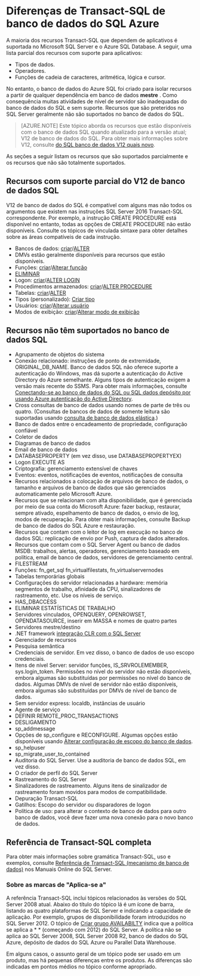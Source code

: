 <properties
   pageTitle="Sem suporte no banco de dados do SQL Azure T-SQL | Microsoft Azure"
   description="Instruções de Transact-SQL que são inferiores totalmente compatíveis com o banco de dados do Azure SQL"
   services="sql-database"
   documentationCenter=""
   authors="BYHAM"
   manager="jhubbard"
   editor=""
   tags=""/>

<tags
   ms.service="sql-database"
   ms.devlang="na"
   ms.topic="article"
   ms.tgt_pltfrm="na"
   ms.workload="data-management"
   ms.date="08/30/2016"
   ms.author="rick.byham@microsoft.com"/>

# <a name="azure-sql-database-transact-sql-differences"></a>Diferenças de Transact-SQL de banco de dados do SQL Azure


A maioria dos recursos Transact-SQL que dependem de aplicativos é suportada no Microsoft SQL Server e o Azure SQL Database. A seguir, uma lista parcial dos recursos com suporte para aplicativos:

- Tipos de dados.
- Operadores.
- Funções de cadeia de caracteres, aritmética, lógica e cursor.

No entanto, o banco de dados do Azure SQL foi criado para isolar recursos a partir de qualquer dependência em banco de dados **mestre** . Como consequência muitas atividades de nível de servidor são inadequadas do banco de dados do SQL e sem suporte. Recursos que são preteridos no SQL Server geralmente não são suportados no banco de dados do SQL.

> [AZURE.NOTE]
> Este tópico aborda os recursos que estão disponíveis com o banco de dados SQL quando atualizado para a versão atual; V12 de banco de dados do SQL. Para obter mais informações sobre V12, consulte [do SQL banco de dados V12 quais novo](sql-database-v12-whats-new.md).

As seções a seguir listam os recursos que são suportados parcialmente e os recursos que não são totalmente suportados.


## <a name="features-partially-supported-in-sql-database-v12"></a>Recursos com suporte parcial do V12 de banco de dados SQL

V12 de banco de dados do SQL é compatível com alguns mas não todos os argumentos que existem nas instruções SQL Server 2016 Transact-SQL correspondente. Por exemplo, a instrução CREATE PROCEDURE está disponível no entanto, todas as opções de CREATE PROCEDURE não estão disponíveis. Consulte os tópicos de vinculada sintaxe para obter detalhes sobre as áreas compatíveis de cada instrução.

- Bancos de dados: [criar](https://msdn.microsoft.com/library/dn268335.aspx )/[ALTER](https://msdn.microsoft.com/library/ms174269.aspx)
- DMVs estão geralmente disponíveis para recursos que estão disponíveis.
- Funções: [criar](https://msdn.microsoft.com/library/ms186755.aspx)/[Alterar função](https://msdn.microsoft.com/library/ms186967.aspx)
- [ELIMINAR](https://msdn.microsoft.com/library/ms173730.aspx) 
- Logon: [criar](https://msdn.microsoft.com/library/ms189751.aspx)/[ALTER LOGIN](https://msdn.microsoft.com/library/ms189828.aspx)
- Procedimentos armazenados: [criar](https://msdn.microsoft.com/library/ms187926.aspx)/[ALTER PROCEDURE](https://msdn.microsoft.com/library/ms189762.aspx)
- Tabelas: [criar](https://msdn.microsoft.com/library/dn305849.aspx)/[ALTER](https://msdn.microsoft.com/library/ms190273.aspx)
- Tipos (personalizado): [Criar tipo](https://msdn.microsoft.com/library/ms175007.aspx)
- Usuários: [criar](https://msdn.microsoft.com/library/ms173463.aspx)/[Alterar usuário](https://msdn.microsoft.com/library/ms176060.aspx)
- Modos de exibição: [criar](https://msdn.microsoft.com/library/ms187956.aspx)/[Alterar modo de exibição](https://msdn.microsoft.com/library/ms173846.aspx)

## <a name="features-not-supported-in-sql-database"></a>Recursos não têm suportados no banco de dados SQL

- Agrupamento de objetos do sistema
- Conexão relacionado: instruções de ponto de extremidade, ORIGINAL_DB_NAME. Banco de dados SQL não oferece suporte a autenticação do Windows, mas dá suporte a autenticação do Active Directory do Azure semelhante. Alguns tipos de autenticação exigem a versão mais recente do SSMS. Para obter mais informações, consulte [Conectando-se ao banco de dados do SQL ou SQL dados depósito por usando Azure autenticação do Active Directory](sql-database-aad-authentication.md).
- Cross consultas de banco de dados usando nomes de parte de três ou quatro. (Consultas de bancos de dados de somente leitura são suportadas usando [consulta de banco de dados elástica](sql-database-elastic-query-overview.md).)
- Banco de dados entre o encadeamento de propriedade, configuração confiável
- Coletor de dados
- Diagramas de banco de dados
- Email de banco de dados
- DATABASEPROPERTY (em vez disso, use DATABASEPROPERTYEX)
- Logon EXECUTE AS
- Criptografia: gerenciamento extensível de chaves
- Eventos: eventos, notificações de eventos, notificações de consulta
- Recursos relacionados a colocação de arquivos de banco de dados, o tamanho e arquivos de banco de dados que são gerenciados automaticamente pelo Microsoft Azure.
- Recursos que se relacionam com alta disponibilidade, que é gerenciada por meio de sua conta do Microsoft Azure: fazer backup, restaurar, sempre ativado, espelhamento de banco de dados, o envio de log, modos de recuperação. Para obter mais informações, consulte Backup de banco de dados do SQL Azure e restauração.
- Recursos que contam com o leitor de log em execução no banco de dados SQL: replicação de envio por Push, captura de dados alterados.
- Recursos que contam com o SQL Server Agent ou banco de dados MSDB: trabalhos, alertas, operadores, gerenciamento baseado em política, email de banco de dados, servidores de gerenciamento central.
- FILESTREAM
- Funções: fn_get_sql fn_virtualfilestats, fn_virtualservernodes
- Tabelas temporárias globais
- Configurações do servidor relacionadas a hardware: memória segmentos de trabalho, afinidade da CPU, sinalizadores de rastreamento, etc. Use os níveis de serviço.
- HAS_DBACCESS
- ELIMINAR ESTATÍSTICAS DE TRABALHO
- Servidores vinculados, OPENQUERY, OPENROWSET, OPENDATASOURCE, inserir em MASSA e nomes de quatro partes
- Servidores mestre/destino
- .NET framework [integração CLR com o SQL Server](http://msdn.microsoft.com/library/ms254963.aspx)
- Gerenciador de recursos
- Pesquisa semântica
- Credenciais de servidor. Em vez disso, o banco de dados de uso escopo credenciais.
- Itens de nível Server: servidor funções, IS_SRVROLEMEMBER, sys.login_token. Permissões no nível do servidor não estão disponíveis, embora algumas são substituídas por permissões no nível do banco de dados. Algumas DMVs de nível de servidor não estão disponíveis, embora algumas são substituídas por DMVs de nível de banco de dados.
- Sem servidor express: localdb, instâncias de usuário
- Agente de serviço
- DEFINIR REMOTE_PROC_TRANSACTIONS
- DESLIGAMENTO
- sp_addmessage
- Opções de sp_configure e RECONFIGURE. Algumas opções estão disponíveis usando [Alterar configuração de escopo do banco de dados](https://msdn.microsoft.com/library/mt629158.aspx).
- sp_helpuser
- sp_migrate_user_to_contained
- Auditoria do SQL Server. Use a auditoria de banco de dados SQL, em vez disso.
- O criador de perfil do SQL Server
- Rastreamento do SQL Server
- Sinalizadores de rastreamento. Alguns itens de sinalizador de rastreamento foram movidos para modos de compatibilidade.
- Depuração Transact-SQL
- Gatilhos: Escopo do servidor ou disparadores de logon
- Política de uso: para alterar o contexto de banco de dados para outro banco de dados, você deve fazer uma nova conexão para o novo banco de dados.


## <a name="full-transact-sql-reference"></a>Referência de Transact-SQL completa

Para obter mais informações sobre gramática Transact-SQL, uso e exemplos, consulte [Referência de Transact-SQL (mecanismo de banco de dados)](https://msdn.microsoft.com/library/bb510741.aspx) nos Manuais Online do SQL Server. 

### <a name="about-the-applies-to-tags"></a>Sobre as marcas de "Aplica-se a"

A referência Transact-SQL inclui tópicos relacionados às versões do SQL Server 2008 atual. Abaixo do título do tópico lá é um ícone de barra, listando as quatro plataformas de SQL Server e indicando a capacidade de aplicação. Por exemplo, grupos de disponibilidade foram introduzidos no SQL Server 2012. O tópico de [Criar grupo AVAILABILTY](https://msdn.microsoft.com/library/ff878399.aspx) indica que a política se aplica a * * (começando com 2012) do SQL Server. A política não se aplica ao SQL Server 2008, SQL Server 2008 R2, banco de dados do SQL Azure, depósito de dados do SQL Azure ou Parallel Data Warehouse.

Em alguns casos, o assunto geral de um tópico pode ser usado em um produto, mas há pequenas diferenças entre os produtos. As diferenças são indicadas em pontos médios no tópico conforme apropriado.

